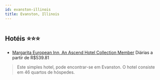```yaml
---
id: evanston-illinois
title: Evanston, Illinois
---
```


<center><img src="http://photos.hotelbeds.com/giata/50/503536/503536a_hb_a_001.jpg" alt="" /></center>


## Hotéis ⭐️⭐️⭐️

-    [Margarita European Inn, An Ascend Hotel Collection Member](https://www.hurb.com/aud/https://www.hurb.com/hoteis/evanston/margarita-european-inn-an-ascend-hotel-collection-member-JNP-JP300157?cmp=18055) Diárias a partir de R$539.81
   > Este simples hotel, pode encontrar-se em Evanston. O hotel consiste em 46 quartos de hóspedes. 
